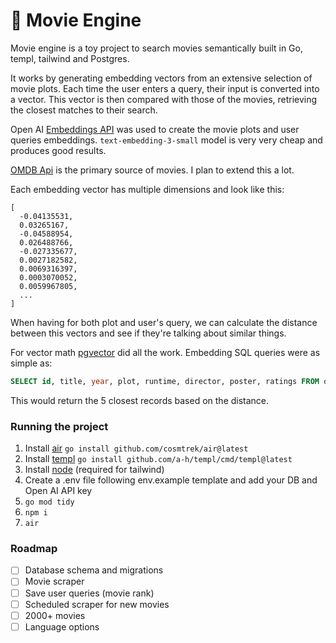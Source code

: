 # 🚂 Movie Engine

Movie engine is a toy project to search movies semantically built in Go, templ, tailwind and Postgres.

It works by generating embedding vectors from an extensive selection of movie plots. Each time the user enters a query, their input is converted into a vector. This vector is then compared with those of the movies, retrieving the closest matches to their search.

Open AI [Embeddings API](https://platform.openai.com/docs/guides/embeddings) was used to create the movie plots and user queries embeddings. `text-embedding-3-small` model is very very cheap and produces good results.

[OMDB Api](www.omdbapi.com) is the primary source of movies. I plan to extend this a lot.

Each embedding vector has multiple dimensions and look like this:
```
[
  -0.04135531,
  0.03265167,
  -0.04588954,
  0.026488766,
  -0.027335677,
  0.0027182582,
  0.0069316397,
  0.0003070052,
  0.0059967805,
  ...
]
```
When having for both plot and user's query, we can calculate the distance between this vectors and see if they're talking about similar things.

For vector math [pgvector](https://github.com/pgvector/pgvector) did all the work.
Embedding SQL queries were as simple as:
```sql
SELECT id, title, year, plot, runtime, director, poster, ratings FROM omdb_movies ORDER BY embedding <-> '[-0.04135531, 0.03265167,-0.04588954,0.026488766,-0.027335677, 0.0027182582, ...]' LIMIT 5
```
This would return the 5 closest records based on the distance.

### Running the project

1. Install [air](https://github.com/cosmtrek/air) `go install github.com/cosmtrek/air@latest`
2. Install [templ](https://github.com/a-h/templ) `go install github.com/a-h/templ/cmd/templ@latest`
3. Install [node](https://nodejs.org/) (required for tailwind)
4. Create a .env file following env.example template and add your DB and Open AI API key
5. `go mod tidy`
6. `npm i`
7. `air`

### Roadmap
- [ ] Database schema and migrations
- [ ] Movie scraper
- [ ] Save user queries (movie rank)
- [ ] Scheduled scraper for new movies
- [ ] 2000+ movies
- [ ] Language options
